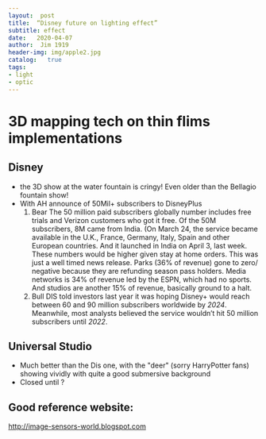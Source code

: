 ```yaml
---
layout:  post
title:  “Disney future on lighting effect”
subtitle: effect 
date:   2020-04-07
author:  Jim 1919
header-img: img/apple2.jpg
catalog:   true
tags:    
- light
- optic
---
```


# 3D mapping tech on thin flims implementations
## Disney 
- the 3D show at the water fountain is cringy!  Even older than the Bellagio fountain show!
- With AH announce of 50Mil+ subscribers to DisneyPlus
  1. Bear
  The 50 million paid subscribers globally number includes free trials and Verizon customers who got it free. Of the 50M subscribers, 8M came from India. (On March 24, the service became available in the U.K., France, Germany, Italy, Spain and other European countries. And it launched in India on April 3, last week. These numbers would be higher given stay at home orders. This was just a well timed news release. Parks (36% of revenue) gone to zero/ negative because they are refunding season pass holders. Media networks is 34% of revenue led by the ESPN, which had no sports. And studios are another 15% of revenue, basically ground to a halt. 
  2. Bull
  DIS told investors last year it was hoping Disney+ would reach between 60 and 90 million subscribers worldwide by _2024_. Meanwhile, most analysts believed the service wouldn’t hit 50 million subscribers until _2022_.


## Universal Studio 
- Much better than the Dis one, with the "deer" (sorry HarryPotter fans) showing vividly with quite a good submersive background
- Closed until ?

## Good reference website:
  http://image-sensors-world.blogspot.com
